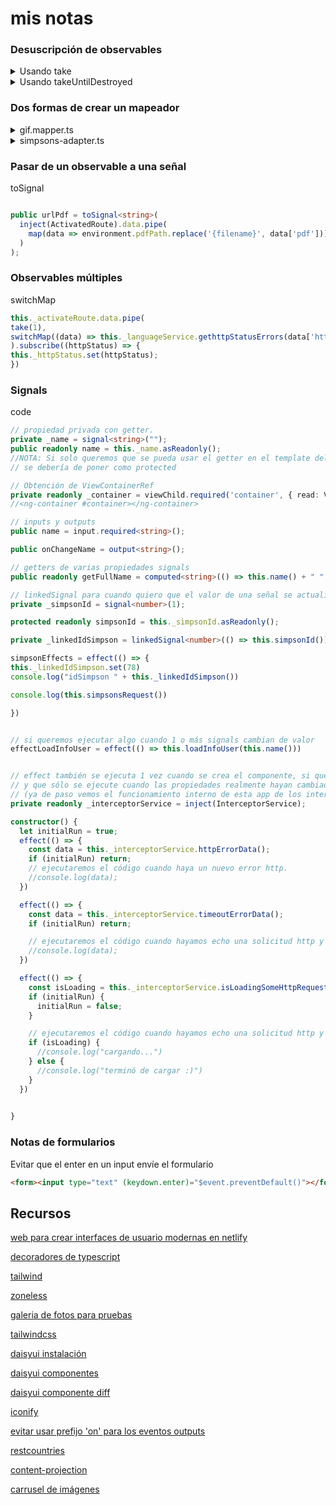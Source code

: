 # mis notas

### Desuscripción de observables
<code-block>
  <details>
  <summary>Usando take</summary>

  ```typescript
of("hola mundo").pipe(
  take(1),
)
.subscribe((data: string) => {
  //console.log(data)
});
  ```
  </details>

  <details>
  <summary>Usando takeUntilDestroyed</summary>

  ```typescript
private readonly _destroyRef = inject(DestroyRef);

of("hola mundo").pipe(
    takeUntilDestroyed(this._destroyRef),
)
.subscribe((data: string) => {
    //console.log(data)
});
  ```
  </details>

</code-block>



### Dos formas de crear un mapeador

<code-block>
  <details>
  <summary>gif.mapper.ts</summary>

  ```typescript
import { Gif } from '../interfaces/gif.interface';
import { GiphyItem } from './../interfaces/giphy.interfaces';

export class GifMapper {
  static mapGiphyItemToGif(item: GiphyItem): Gif {
    return {
      id: item.id,
      title: item.title,
      url: item.images.original.url,
    };
  }

  static mapGiphyItemsToGifArray(items: GiphyItem[]): Gif[] {
    return items.map(this.mapGiphyItemToGif);
  }
}

  ```
  </details>

  <details>
  <summary>simpsons-adapter.ts</summary>

  ```typescript
import { inject, Injectable } from '@angular/core';
import { ModelAdapter } from '@core/interfaces/adapter/model-adapter.interface';
import { ModelAdapterService } from '@core/services/model-adapter/model-adapter.service';
import { Simpson } from '@features/simpsons/interfaces/simpson.interface';
import { SimpsonResponse } from '@features/simpsons/interfaces/api/simpsonsRespose.interface';

@Injectable({
  providedIn: 'root',
})
export class SimpsonAdapter implements ModelAdapter<SimpsonResponse, Simpson> {

  private readonly _modelAdapter = inject(ModelAdapterService);

  adapt = (simpsonResponse: SimpsonResponse): Simpson => {
    return this._modelAdapter.adapt<SimpsonResponse, Simpson>(simpsonResponse, (simpsonResponse: SimpsonResponse) => {
      return {
        id: Number(simpsonResponse.id),
        fullName: simpsonResponse.nombre + " " + simpsonResponse.apellidos,
        age: simpsonResponse.edad,
        image: simpsonResponse.imagen,
        personality: simpsonResponse.personalidad,
        description: simpsonResponse.descripcion,
        funFact: simpsonResponse.dato_curioso
      }
    })
  }


  adaptArray = (simpsonsResponse: SimpsonResponse[]): Simpson[] =>
    this._modelAdapter.adaptArray<SimpsonResponse, Simpson>(simpsonsResponse, this.adapt)

}

  ```
  </details>

</code-block>




### Pasar de un observable a una señal
<code-block>
  <span>toSignal</span>

  ```typescript

  public urlPdf = toSignal<string>(
    inject(ActivatedRoute).data.pipe(
      map(data => environment.pdfPath.replace('{filename}', data['pdf']))
    )
  );

  ```
</code-block>

### Observables múltiples
<code-block>
  <span>switchMap</span>

  ```typescript
this._activateRoute.data.pipe(
  take(1),
  switchMap((data) => this._languageService.gethttpStatusErrors(data['http-status-code']))
).subscribe((httpStatus) => {
  this._httpStatus.set(httpStatus);
})
  ```
</code-block>

### Signals

<code-block>
  <span>code</span>

  ```typescript
// propiedad privada con getter.
private _name = signal<string>("");
public readonly name = this._name.asReadonly();
//NOTA: Si solo queremos que se pueda usar el getter en el template del componente,
// se debería de poner como protected

// Obtención de ViewContainerRef
private readonly _container = viewChild.required('container', { read: ViewContainerRef })
  //<ng-container #container></ng-container>

// inputs y outputs
public name = input.required<string>();

public onChangeName = output<string>();

// getters de varias propiedades signals
public readonly getFullName = computed<string>(() => this.name() + " " + this.lastName() )

// linkedSignal para cuando quiero que el valor de una señal se actualize en base al valor de otra y además poderle setear un valor distinto cuando quiera
private _simpsonId = signal<number>(1);

protected readonly simpsonId = this._simpsonId.asReadonly();

private _linkedIdSimpson = linkedSignal<number>(() => this.simpsonId());

simpsonEffects = effect(() => {
  this._linkedIdSimpson.set(78)
  console.log("idSimpson " + this._linkedIdSimpson())

  console.log(this.simpsonsRequest())

})


// si queremos ejecutar algo cuando 1 o más signals cambian de valor
effectLoadInfoUser = effect(() => this.loadInfoUser(this.name()))


// effect también se ejecuta 1 vez cuando se crea el componente, si queremos evitar esto,
// y que sólo se ejecute cuando las propiedades realmente hayan cambiado de valor podemos hacer:
// (ya de paso vemos el funcionamiento interno de esta app de los interceptores :) )
private readonly _interceptorService = inject(InterceptorService);

constructor() {
    let initialRun = true;
    effect(() => {
      const data = this._interceptorService.httpErrorData();
      if (initialRun) return;
      // ejecutaremos el código cuando haya un nuevo error http.
      //console.log(data);
    })

    effect(() => {
      const data = this._interceptorService.timeoutErrorData();
      if (initialRun) return;

      // ejecutaremos el código cuando hayamos echo una solicitud http y esta tarde mucho en hacerse
      //console.log(data);
    })

    effect(() => {
      const isLoading = this._interceptorService.isLoadingSomeHttpRequest();
      if (initialRun) {
        initialRun = false;
      }

      // ejecutaremos el código cuando hayamos echo una solicitud http y esta tarde mucho en hacerse
      if (isLoading) {
        //console.log("cargando...")
      } else {
        //console.log("terminó de cargar :)")
      }
    })

    
  }

  ```
</code-block>


### Notas de formularios
<code-block>
  <span>Evitar que el enter en un input envíe el formulario</span>

  ```html
  <form><input type="text" (keydown.enter)="$event.preventDefault()"></form>

  ```
</code-block>
 
## Recursos

[web para crear interfaces de usuario modernas en netlify](https://www.netlify.com/)


[decoradores de typescript](https://www.typescriptlang.org/docs/handbook/decorators.html)

[tailwind](https://tailwindcss.com/docs/installation/framework-guides/angular)

[zoneless](https://angular.dev/guide/experimental/zoneless)

[galeria de fotos para pruebas](https://flowbite.com/docs/components/gallery/)

[tailwindcss](https://tailwindcss.com/)

[daisyui instalación](https://daisyui.com/docs/install/angular/)

[daisyui componentes](https://daisyui.com/components)

[daisyui componente diff](https://daisyui.com/components/diff/)

[iconify](https://iconify.design/)

[evitar usar prefijo 'on' para los eventos outputs](https://angular.dev/style-guide#dont-prefix-output-properties)

[restcountries](https://restcountries.com/)

[content-projection](https://angular.dev/guide/components/content-projection)

[carrusel de imágenes](https://swiperjs.com/)
<!-- 

<code-block>
  <details>
  <summary>your-component.ts</summary>

  ```typescript

  ```
  </details>

  <details>
  <summary>app.template.html</summary>

  ```html

  ```
  </details>

  <details>
  <summary>render</summary>

  ```typescript

  ```
  </details>
</code-block> -->
